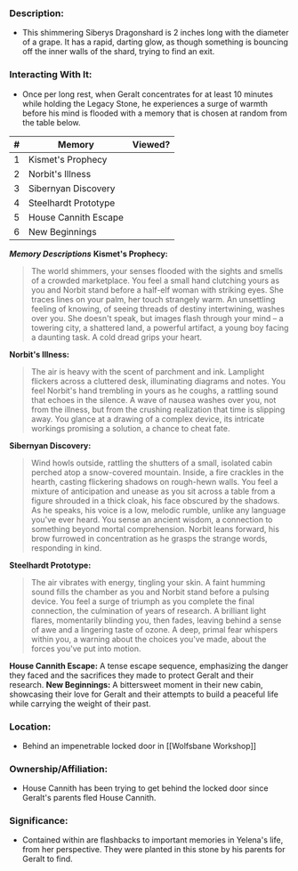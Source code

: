 ### Description:

- This shimmering Siberys Dragonshard is 2 inches long with the diameter of a grape. It has a rapid, darting glow, as though something is bouncing off the inner walls of the shard, trying to find an exit.
### Interacting With It:

- Once per long rest, when Geralt concentrates for at least 10 minutes while holding the Legacy Stone, he experiences a surge of warmth before his mind is flooded with a memory that is chosen at random from the table below.

| #   | Memory               | Viewed? |
| --- | -------------------- | ------- |
| 1   | Kismet's Prophecy    |         |
| 2   | Norbit's Illness     |         |
| 3   | Sibernyan Discovery  |         |
| 4   | Steelhardt Prototype |         |
| 5   | House Cannith Escape |         |
| 6   | New Beginnings       |         |

***Memory Descriptions***
**Kismet's Prophecy:** 
> The world shimmers, your senses flooded with the sights and smells of a crowded marketplace. You feel a small hand clutching yours as you and Norbit stand before a half-elf woman with striking eyes. She traces lines on your palm, her touch strangely warm. An unsettling feeling of knowing, of seeing threads of destiny intertwining, washes over you. She doesn't speak, but images flash through your mind – a towering city, a shattered land, a powerful artifact, a young boy facing a daunting task. A cold dread grips your heart.

**Norbit's Illness:**
> The air is heavy with the scent of parchment and ink. Lamplight flickers across a cluttered desk, illuminating diagrams and notes. You feel Norbit's hand trembling in yours as he coughs, a rattling sound that echoes in the silence. A wave of nausea washes over you, not from the illness, but from the crushing realization that time is slipping away. You glance at a drawing of a complex device, its intricate workings promising a solution, a chance to cheat fate.

**Sibernyan Discovery:**
>Wind howls outside, rattling the shutters of a small, isolated cabin perched atop a snow-covered mountain. Inside, a fire crackles in the hearth, casting flickering shadows on rough-hewn walls. You feel a mixture of anticipation and unease as you sit across a table from a figure shrouded in a thick cloak, his face obscured by the shadows. As he speaks, his voice is a low, melodic rumble, unlike any language you've ever heard. You sense an ancient wisdom, a connection to something beyond mortal comprehension. Norbit leans forward, his brow furrowed in concentration as he grasps the strange words, responding in kind.

**Steelhardt Prototype:** 
>The air vibrates with energy, tingling your skin. A faint humming sound fills the chamber as you and Norbit stand before a pulsing device. You feel a surge of triumph as you complete the final connection, the culmination of years of research. A brilliant light flares, momentarily blinding you, then fades, leaving behind a sense of awe and a lingering taste of ozone. A deep, primal fear whispers within you, a warning about the choices you've made, about the forces you've put into motion.

**House Cannith Escape:** A tense escape sequence, emphasizing the danger they faced and the sacrifices they made to protect Geralt and their research.
**New Beginnings:** A bittersweet moment in their new cabin, showcasing their love for Geralt and their attempts to build a peaceful life while carrying the weight of their past.
### Location:

- Behind an impenetrable locked door in [[Wolfsbane Workshop]]

### Ownership/Affiliation: 

- House Cannith has been trying to get behind the locked door since Geralt's parents fled House Cannith.

### Significance: 

- Contained within are flashbacks to important memories in Yelena's life, from her perspective. They were planted in this stone by his parents for Geralt to find.



